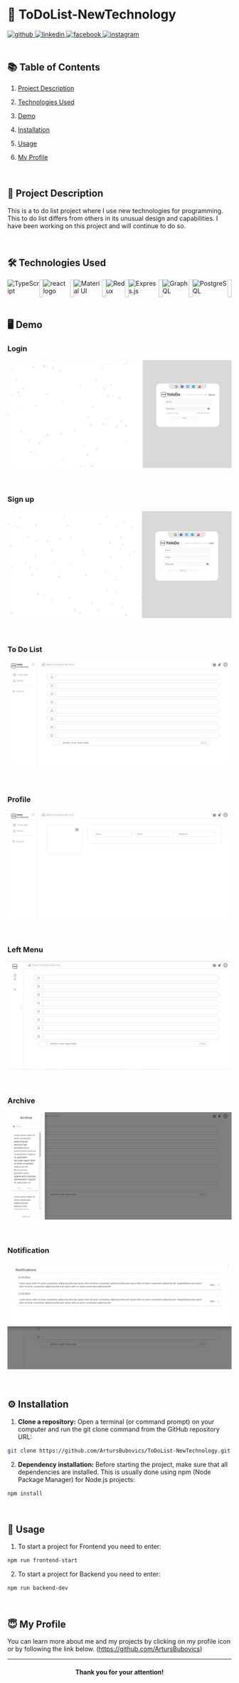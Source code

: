 # 🌟 ToDoList-NewTechnology

<div align="left">
<a href="https://github.com/ArtursBubovics" target="_blank">
<img src=https://img.shields.io/badge/github-%2324292e.svg?&style=for-the-badge&logo=github&logoColor=white alt=github style="margin-bottom: 5px;" />
</a>
<a href="https://linkedin.com/in/rishavanand" target="_blank">
<img src=https://img.shields.io/badge/linkedin-%231E77B5.svg?&style=for-the-badge&logo=linkedin&logoColor=white alt=linkedin style="margin-bottom: 5px;" />
</a>
<a href="https://www.facebook.com/iamrishavanand" target="_blank">
<img src=https://img.shields.io/badge/facebook-%232E87FB.svg?&style=for-the-badge&logo=facebook&logoColor=white alt=facebook style="margin-bottom: 5px;" />
</a>
<a href="https://instagram.com/iamrishavanand" target="_blank">
<img src=https://img.shields.io/badge/instagram-%23000000.svg?&style=for-the-badge&logo=instagram&logoColor=white alt=instagram style="margin-bottom: 5px;" />
</a>  
</div>  

<br>

## 📚 Table of Contents

1. [Project Description](#-project-description)
2. [Technologies Used](#technologies_used)
3. [Demo](#demo)
4. [Installation](#installation)
5. [Usage](#usage)
6. [My Profile](#my_profile)

   <br>

## 📖 Project Description

This is a to do list project where I use new technologies for programming. This to do list differs from others in its unusual design and capabilities. I have been working on this project and will continue to do so.

   <br>

## 🛠️ <a name="technologies_used">Technologies Used</a> 

<div style="display: flex;">
<img src="https://raw.githubusercontent.com/danielcranney/readme-generator/main/public/icons/skills/typescript-colored.svg" height="40" alt="TypeScript"  />
<img width="12" />
<img src="https://cdn.jsdelivr.net/gh/devicons/devicon/icons/react/react-original.svg" height="40" alt="react logo"  />
<img width="12" />
<img src="https://raw.githubusercontent.com/danielcranney/readme-generator/main/public/icons/skills/materialui-colored.svg" height="40" alt="Material UI"  />
<img width="12" />
<img src="https://raw.githubusercontent.com/danielcranney/readme-generator/main/public/icons/skills/redux-colored.svg" height="40" alt="Redux"  />
<img width="12" />
<img src="https://raw.githubusercontent.com/danielcranney/readme-generator/main/public/icons/skills/express-colored.svg" height="40" alt="Express.js"  />
<img width="12" />
<img src="https://raw.githubusercontent.com/danielcranney/readme-generator/main/public/icons/skills/graphql-colored.svg" height="40" alt="GraphQL"  />
<img width="12" />
<img src="https://raw.githubusercontent.com/danielcranney/readme-generator/main/public/icons/skills/postgresql-colored.svg" height="40" alt="PostgreSQL"  />
<img width="12" />
</div>

   <br>

## 🖥️ <a name="demo">Demo</a> 

   ### Login 
   
   <kbd> 
      <img src="https://github.com/ArtursBubovics/ToDoList-NewTechnology/blob/main/images/Login.png" alt="Login"/>
   </kbd>

   <br>
   <br>
   <br>

   ### Sign up 
   
   <kbd> 
      <img src="https://github.com/ArtursBubovics/ToDoList-NewTechnology/blob/main/images/Sign_up.png" alt="Sign Up"/>
   </kbd> 
   
   <br>
   <br>
   <br>

   ### To Do List
   
   <kbd> 
      <img src="https://github.com/ArtursBubovics/ToDoList-NewTechnology/blob/main/images/Main_to_do_list.png" alt="To Do List"/>
   </kbd>
   
   <br>
   <br>
   <br>

   ### Profile 
     
   <kbd> 
      <img src="https://github.com/ArtursBubovics/ToDoList-NewTechnology/blob/main/images/Main_profile.PNG" alt="Profile"/>
   </kbd>  
   
   <br>
   <br>
   <br>

   ### Left Menu
   
   <kbd> 
      <img src="https://github.com/ArtursBubovics/ToDoList-NewTechnology/blob/main/images/Main_slide_left_menu.PNG" alt="Left Menu"/>
   </kbd> 
   
   <br>
   <br>
   <br>

   ### Archive
   
   <kbd> 
      <img src="https://github.com/ArtursBubovics/ToDoList-NewTechnology/blob/main/images/Main_archivePNG.PNG" alt="Archive"/>
   </kbd>  
   
   <br>
   <br>
   <br>

   ### Notification
   
   <kbd> 
      <img src="https://github.com/ArtursBubovics/ToDoList-NewTechnology/blob/main/images/Main_notifications.PNG" alt="Notification"/>
   </kbd>  

   <br>
   <br>
   <br>

## ⚙️ <a name="installation">Installation</a>

1. **Clone a repository:** Open a terminal (or command prompt) on your computer and run the git clone command from the GitHub repository URL:

```bash
git clone https://github.com/ArtursBubovics/ToDoList-NewTechnology.git
```

2. **Dependency installation:** Before starting the project, make sure that all dependencies are installed. This is usually done using npm (Node Package Manager) for Node.js projects:

```bash
npm install
```

   <br>

## 🚀 <a name="usage">Usage</a>

1. To start a project for Frontend you need to enter:  

```bash
npm run frontend-start
```

2. To start a project for Backend you need to enter:  

```bash
npm run backend-dev
```

   <br>

## :innocent: <a name="my_profile"> My Profile</a>

You can learn more about me and my projects by clicking on my profile icon or by following the link below.
(https://github.com/ArtursBubovics)

----

<div align="center">
    
#### Thank you for your attention!

</div>
